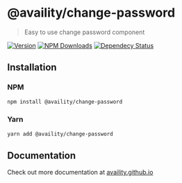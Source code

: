# @availity/change-password

> Easy to use change password component

[![Version](https://img.shields.io/npm/v/@availity/change-password.svg?style=for-the-badge)](https://www.npmjs.com/package/@availity/change-password)
[![NPM Downloads](https://img.shields.io/npm/dt/@availity/change-password.svg?style=for-the-badge)](https://www.npmjs.com/package/@availity/change-password)
[![Dependecy Status](https://img.shields.io/librariesio/release/npm/@availity/change-password?style=for-the-badge)](https://github.com/Availity/availity-react/blob/master/packages/change-password/package.json)

## Installation

### NPM

```bash
npm install @availity/change-password
```

### Yarn

```bash
yarn add @availity/change-password
```

## Documentation

Check out more documentation at [availity.github.io](https://availity.github.io/availity-react/components/change-password/)
